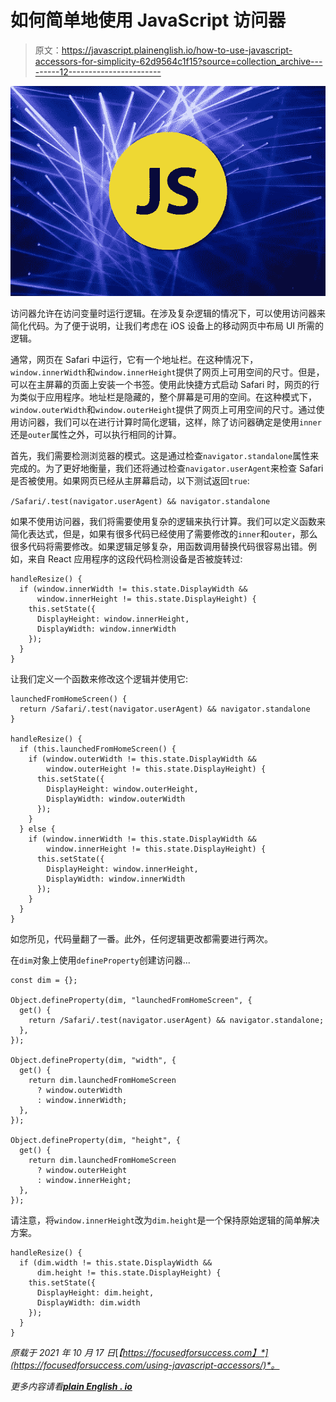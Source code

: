 # 如何简单地使用 JavaScript 访问器

> 原文：<https://javascript.plainenglish.io/how-to-use-javascript-accessors-for-simplicity-62d9564c1f15?source=collection_archive---------12----------------------->

![](img/8598fa5c25002fa0c17af4f04d6ad287.png)

访问器允许在访问变量时运行逻辑。在涉及复杂逻辑的情况下，可以使用访问器来简化代码。为了便于说明，让我们考虑在 iOS 设备上的移动网页中布局 UI 所需的逻辑。

通常，网页在 Safari 中运行，它有一个地址栏。在这种情况下，`window.innerWidth`和`window.innerHeight`提供了网页上可用空间的尺寸。但是，可以在主屏幕的页面上安装一个书签。使用此快捷方式启动 Safari 时，网页的行为类似于应用程序。地址栏是隐藏的，整个屏幕是可用的空间。在这种模式下，`window.outerWidth`和`window.outerHeight`提供了网页上可用空间的尺寸。通过使用访问器，我们可以在进行计算时简化逻辑，这样，除了访问器确定是使用`inner`还是`outer`属性之外，可以执行相同的计算。

首先，我们需要检测浏览器的模式。这是通过检查`navigator.standalone`属性来完成的。为了更好地衡量，我们还将通过检查`navigator.userAgent`来检查 Safari 是否被使用。如果网页已经从主屏幕启动，以下测试返回`true`:

`/Safari/.test(navigator.userAgent) && navigator.standalone`

如果不使用访问器，我们将需要使用复杂的逻辑来执行计算。我们可以定义函数来简化表达式，但是，如果有很多代码已经使用了需要修改的`inner`和`outer`，那么很多代码将需要修改。如果逻辑足够复杂，用函数调用替换代码很容易出错。例如，来自 React 应用程序的这段代码检测设备是否被旋转过:

```
handleResize() {
  if (window.innerWidth != this.state.DisplayWidth && 
      window.innerHeight != this.state.DisplayHeight) {
    this.setState({
      DisplayHeight: window.innerHeight,
      DisplayWidth: window.innerWidth
    });
  }
}
```

让我们定义一个函数来修改这个逻辑并使用它:

```
launchedFromHomeScreen() {
  return /Safari/.test(navigator.userAgent) && navigator.standalone
}

handleResize() {
  if (this.launchedFromHomeScreen() {
    if (window.outerWidth != this.state.DisplayWidth && 
        window.outerHeight != this.state.DisplayHeight) {
      this.setState({
        DisplayHeight: window.outerHeight,
        DisplayWidth: window.outerWidth
      });
    }
  } else {
    if (window.innerWidth != this.state.DisplayWidth && 
        window.innerHeight != this.state.DisplayHeight) {
      this.setState({
        DisplayHeight: window.innerHeight,
        DisplayWidth: window.innerWidth
      });
    }
  }
}
```

如您所见，代码量翻了一番。此外，任何逻辑更改都需要进行两次。

在`dim`对象上使用`defineProperty`创建访问器...

```
const dim = {};

Object.defineProperty(dim, "launchedFromHomeScreen", {
  get() {
    return /Safari/.test(navigator.userAgent) && navigator.standalone;
  },
});

Object.defineProperty(dim, "width", {
  get() {
    return dim.launchedFromHomeScreen
      ? window.outerWidth
      : window.innerWidth;
  },
});

Object.defineProperty(dim, "height", {
  get() {
    return dim.launchedFromHomeScreen
      ? window.outerHeight
      : window.innerHeight;
  },
});
```

请注意，将`window.innerHeight`改为`dim.height`是一个保持原始逻辑的简单解决方案。

```
handleResize() {
  if (dim.width != this.state.DisplayWidth && 
      dim.height != this.state.DisplayHeight) {
    this.setState({
      DisplayHeight: dim.height,
      DisplayWidth: dim.width
    });
  }
}
```

*原载于 2021 年 10 月 17 日*[*【https://focusedforsuccess.com】*](https://focusedforsuccess.com/using-javascript-accessors/)*。*

*更多内容请看*[***plain English . io***](http://plainenglish.io/)